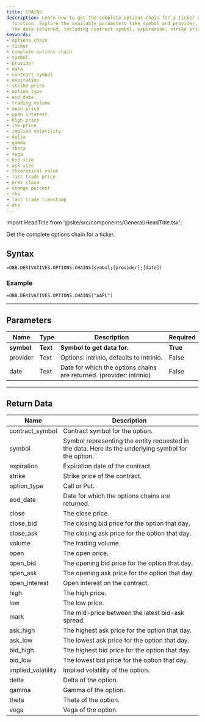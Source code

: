 ```yaml
---
title: CHAINS
description: Learn how to get the complete options chain for a ticker using the OBB.equity.options.chains
  function. Explore the available parameters like symbol and provider, and understand
  the data returned, including contract symbol, expiration, strike price, and more.
keywords: 
- options chain
- ticker
- complete options chain
- symbol
- provider
- data
- contract symbol
- expiration
- strike price
- option type
- eod date
- trading volume
- open price
- open interest
- high price
- low price
- implied volatility
- delta
- gamma
- theta
- vega
- bid size
- ask size
- theoretical value
- last trade price
- prev close
- change percent
- rho
- last trade timestamp
- dte
---
```


<!-- markdownlint-disable MD033 -->
import HeadTitle from '@site/src/components/General/HeadTitle.tsx';

<HeadTitle title="DERIVATIVES.OPTIONS.CHAINS | OpenBB Add-in for Excel Docs" />

Get the complete options chain for a ticker.

## Syntax

```excel wordwrap
=OBB.DERIVATIVES.OPTIONS.CHAINS(symbol;[provider];[date])
```

### Example

```excel wordwrap
=OBB.DERIVATIVES.OPTIONS.CHAINS("AAPL")
```

---

## Parameters

| Name | Type | Description | Required |
| ---- | ---- | ----------- | -------- |
| **symbol** | **Text** | **Symbol to get data for.** | **True** |
| provider | Text | Options: intrinio, defaults to intrinio. | False |
| date | Text | Date for which the options chains are returned. (provider: intrinio) | False |

---

## Return Data

| Name | Description |
| ---- | ----------- |
| contract_symbol | Contract symbol for the option.  |
| symbol | Symbol representing the entity requested in the data. Here its the underlying symbol for the option.  |
| expiration | Expiration date of the contract.  |
| strike | Strike price of the contract.  |
| option_type | Call or Put.  |
| eod_date | Date for which the options chains are returned.  |
| close | The close price.  |
| close_bid | The closing bid price for the option that day.  |
| close_ask | The closing ask price for the option that day.  |
| volume | The trading volume.  |
| open | The open price.  |
| open_bid | The opening bid price for the option that day.  |
| open_ask | The opening ask price for the option that day.  |
| open_interest | Open interest on the contract.  |
| high | The high price.  |
| low | The low price.  |
| mark | The mid-price between the latest bid-ask spread.  |
| ask_high | The highest ask price for the option that day.  |
| ask_low | The lowest ask price for the option that day.  |
| bid_high | The highest bid price for the option that day.  |
| bid_low | The lowest bid price for the option that day.  |
| implied_volatility | Implied volatility of the option.  |
| delta | Delta of the option.  |
| gamma | Gamma of the option.  |
| theta | Theta of the option.  |
| vega | Vega of the option.  |
